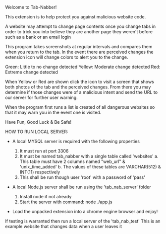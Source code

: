 Welcome to Tab-Nabber!

This extension is to help protect you against malicious website code.

A website may attempt to change page contents once you change tabs in order to
trick you into believe they are another page they weren't before such as a bank
or an email login

This program takes screenshots at regular intervals and compares them when you
return to the tab. In the event there are perceived changes the extension icon
will change colors to alert you to the change.

Green:     Little to no change detected
Yellow:    Moderate change detected
Red:       Extreme change detected

When Yellow or Red are shown click the icon to visit a screen that shows both
photos of the tab and the perceived changes. From there you may determine if those
changes were of a malicious intent and send the URL to our server for further
user warning.

When the program first runs a list is created of all dangerous websites so that
it may warn you in the event one is visited.

Have Fun, Good Luck & Be Safe!


HOW TO RUN LOCAL SERVER:

- A local MYSQL server is required with the following properties
  1. It must run at port 3306
  2. It must be named tab_nabber with a single table called 'websites'
    a. This table must have 2 columns named "web_url" & 'unix_time_added'
    b. The values of these tables are VARCHAR(512) & INT(11) respectively
  3. This shall be run though user 'root' with a password of 'pass'

- A local Node.js server shall be run using the 'tab_nab_server' folder
  1. Install node if not already
  2. Start the server with command: node ./app.js

- Load the unpacked extension into a chrome engine browser and enjoy!

If testing is warranted then run a local server of the 'tab_nab_test'
This is an example website that changes data when a user leaves it
